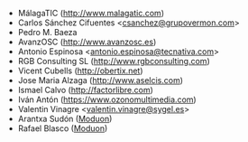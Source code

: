 - MálagaTIC (<http://www.malagatic.com>)
- Carlos Sánchez Cifuentes \<<csanchez@grupovermon.com>\>
- Pedro M. Baeza
- AvanzOSC (<http://www.avanzosc.es>)
- Antonio Espinosa \<<antonio.espinosa@tecnativa.com>\>
- RGB Consulting SL (<http://www.rgbconsulting.com>)
- Vicent Cubells (<http://obertix.net>)
- Jose Maria Alzaga (<http://www.aselcis.com>)
- Ismael Calvo (<http://factorlibre.com>)
- Iván Antón (<https://www.ozonomultimedia.com>)
- Valentin Vinagre \<<valentin.vinagre@sygel.es>\>
- Arantxa Sudón ([Moduon](https://www.moduon.team/))
- Rafael Blasco ([Moduon](https://www.moduon.team/))
